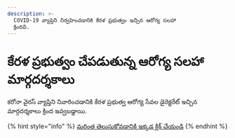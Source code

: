 ```yaml
---
description: >-
  COVID-19 వ్యాప్తిని నిర్వహించడానికి కేరళ ప్రభుత్వం ఇచ్చిన ఆరోగ్య సలహా
  క్రిందివి.
---
```


# కేరళ ప్రభుత్వం చేపడుతున్న ఆరోగ్య సలహా మార్గదర్శకాలు

కరోనా వైరస్ వ్యాప్తిని నివారించడానికి కేరళ ప్రభుత్వ ఆరోగ్య సేవల డైరెక్టరేట్ ఇచ్చిన మార్గదర్శకాలు క్రింద ఇవ్వబడ్డాయి.

{% hint style="info" %}
[మరింత తెలుసుకోవడానికి ఇక్కడ క్లిక్ చేయండి](http://dhs.kerala.gov.in/%e0%b4%9c%e0%b4%be%e0%b4%97%e0%b5%8d%e0%b4%b0%e0%b4%a4-%e0%b4%a8%e0%b4%bf%e0%b4%b0%e0%b5%8d%e2%80%8d%e0%b4%a6%e0%b5%87%e0%b4%b6%e0%b4%99%e0%b5%8d%e0%b4%99%e0%b4%b3%e0%b5%8d%e2%80%8d/)
{% endhint %}

